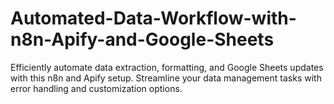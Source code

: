 # Automated-Data-Workflow-with-n8n-Apify-and-Google-Sheets
Efficiently automate data extraction, formatting, and Google Sheets updates with this n8n and Apify setup. Streamline your data management tasks with error handling and customization options.
